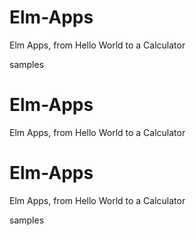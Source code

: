 # Elm-Apps
Elm Apps, from Hello World to a Calculator

samples

# Elm-Apps
Elm Apps, from Hello World to a Calculator

# Elm-Apps
Elm Apps, from Hello World to a Calculator

samples




